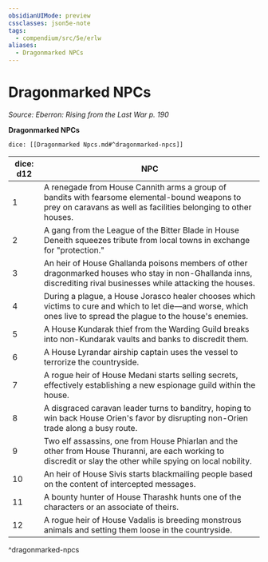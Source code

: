 ```yaml
---
obsidianUIMode: preview
cssclasses: json5e-note
tags:
  - compendium/src/5e/erlw
aliases:
  - Dragonmarked NPCs
---
```

# Dragonmarked NPCs
*Source: Eberron: Rising from the Last War p. 190* 

**Dragonmarked NPCs**

`dice: [[Dragonmarked Npcs.md#^dragonmarked-npcs]]`

| dice: d12 | NPC |
|-----------|-----|
| 1 | A renegade from House Cannith arms a group of bandits with fearsome elemental-bound weapons to prey on caravans as well as facilities belonging to other houses. |
| 2 | A gang from the League of the Bitter Blade in House Deneith squeezes tribute from local towns in exchange for "protection." |
| 3 | An heir of House Ghallanda poisons members of other dragonmarked houses who stay in non-Ghallanda inns, discrediting rival businesses while attacking the houses. |
| 4 | During a plague, a House Jorasco healer chooses which victims to cure and which to let die—and worse, which ones live to spread the plague to the house's enemies. |
| 5 | A House Kundarak thief from the Warding Guild breaks into non-Kundarak vaults and banks to discredit them. |
| 6 | A House Lyrandar airship captain uses the vessel to terrorize the countryside. |
| 7 | A rogue heir of House Medani starts selling secrets, effectively establishing a new espionage guild within the house. |
| 8 | A disgraced caravan leader turns to banditry, hoping to win back House Orien's favor by disrupting non-Orien trade along a busy route. |
| 9 | Two elf assassins, one from House Phiarlan and the other from House Thuranni, are each working to discredit or slay the other while spying on local nobility. |
| 10 | An heir of House Sivis starts blackmailing people based on the content of intercepted messages. |
| 11 | A bounty hunter of House Tharashk hunts one of the characters or an associate of theirs. |
| 12 | A rogue heir of House Vadalis is breeding monstrous animals and setting them loose in the countryside. |
^dragonmarked-npcs
